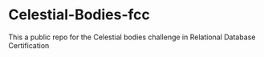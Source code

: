 # Celestial-Bodies-fcc
This a public repo for the Celestial bodies challenge in Relational Database Certification

